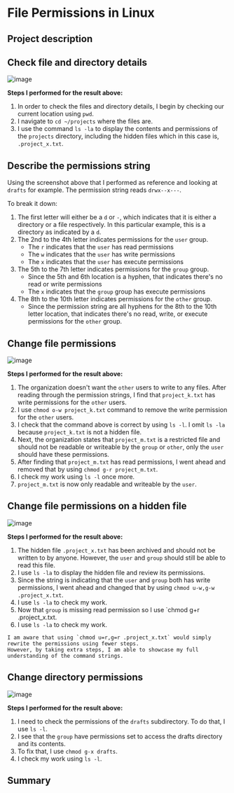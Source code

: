 # File Permissions in Linux

## Project description



## Check file and directory details

![image](https://github.com/jhung-cybersecurity/Linux-Commands_File-Permissions/assets/139807613/6d8a80aa-c547-47d3-9f54-c07831c8567a)

**Steps I performed for the result above:**  

1. In order to check the files and directory details, I begin by checking our current location using `pwd`.
2. I navigate to `cd ~/projects` where the files are.
3. I use the command `ls -la` to display the contents and permissions of the `projects` directory, including the hidden files which in this case is, `.project_x.txt`.



## Describe the permissions string

Using the screenshot above that I performed as reference and looking at `drafts` for example. The permission string reads `drwx--x---`.  

To break it down:  

1. The first letter will either be a `d` or `-`, which indicates that it is either a directory or a file respectively. In this particular example, this is a directory as indicated by a `d`.
2. The 2nd to the 4th letter indicates permissions for the `user` group.  
   * The `r` indicates that the `user` has read permissions  
   * The `w` indicates that the `user` has write permissions  
   * The `x` indicates that the `user` has execute permissions  
3. The 5th to the 7th letter indicates permissions for the `group` group.
   * Since the 5th and 6th location is a hyphen, that indicates there's no read or write permissions
   * The `x` indicates that the `group` group has execute permissions
5. The 8th to the 10th letter indicates permissions for the `other` group.
   * Since the permission string are all hyphens for the 8th to the 10th letter location, that indicates there's no read, write, or execute permissions for the `other` group.  


## Change file permissions

![image](https://github.com/jhung-cybersecurity/Linux-Commands_File-Permissions/assets/139807613/7abb82b5-2f5a-49f5-b802-6f3a0c79d3e0)

**Steps I performed for the result above:**  

1. The organization doesn't want the `other` users to write to any files. After reading through the permission strings, I find that `project_k.txt` has write permissions for the `other` users.
2. I use `chmod o-w project_k.txt` command to remove the write permission for the `other` users.
3. I check that the command above is correct by using `ls -l`. I omit `ls -la` because `project_k.txt` is not a hidden file.
4. Next, the organization states that `project_m.txt` is a restricted file and should not be readable or writeable by the `group` or `other`, only the `user` should have these permissions.
5. After finding that `project_m.txt` has read permissions, I went ahead and removed that by using `chmod g-r project_m.txt`.
6. I check my work using `ls -l` once more.
7. `project_m.txt` is now only readable and writeable by the `user`. 


## Change file permissions on a hidden file

![image](https://github.com/jhung-cybersecurity/Linux-Commands_File-Permissions/assets/139807613/4e2da519-8a4d-4f13-9d1a-084949b019cb)

**Steps I performed for the result above:**  

1. The hidden file `.project_x.txt` has been archived and should not be written to by anyone. However, the `user` and `group` should still be able to read this file. 
2. I use `ls -la` to display the hidden file and review its permissions.
3. Since the string is indicating that the `user` and `group` both has write permissions, I went ahead and changed that by using `chmod u-w,g-w .project_x.txt`.
4. I use `ls -la` to check my work.
5. Now that `group` is missing read permission so I use `chmod g+r .project_x.txt.
6. I use `ls -la` to check my work. 

```
I am aware that using `chmod u=r,g=r .project_x.txt` would simply rewrite the permissions using fewer steps.
However, by taking extra steps, I am able to showcase my full understanding of the command strings.
```


## Change directory permissions

![image](https://github.com/jhung-cybersecurity/Linux-Commands_File-Permissions/assets/139807613/929b2980-4fdd-4ef9-b50a-ea4a068761bf)

**Steps I performed for the result above:**  

1. I need to check the permissions of the `drafts` subdirectory. To do that, I use `ls -l`.
2. I see that the `group` have permissions set to access the drafts directory and its contents.
3. To fix that, I use `chmod g-x drafts`.
4. I check my work using `ls -l`.




## Summary


